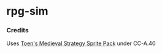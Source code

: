 # rpg-sim

### Credits
Uses [Toen's Medieval Strategy Sprite Pack](http://opengameart.org/content/toens-medieval-strategy-sprite-pack-v10-16x16) under CC-A.40